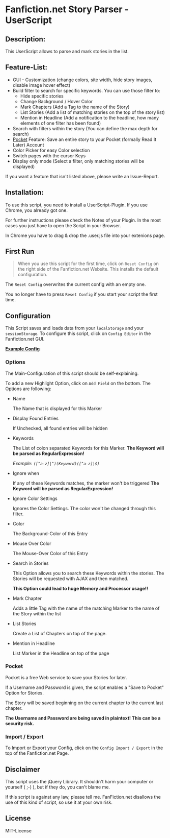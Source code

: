 # Fanfiction.net Story Parser - UserScript

## Description:

This UserScript allows to parse and mark stories in the list.


## Feature-List:
* GUI - Customization (change colors, site width, hide story images, disable image hover effect)
* Build filter to search for specific keywords.
  You can use those filter to:
   * Hide specific stories
   * Change Background / Hover Color
   * Mark Chapters (Add a Tag to the name of the Story)
   * List Stories (Add a list of matching stories on the top of the story list)
   * Mention in Headline (Add a notification to the headline, how many elements of one filter has been found) 
* Search with filters within the story (You can define the max depth for search)
* [Pocket](http://getpocket.com) Feature:
  Save an entire story to your Pocket (formally Read It Later) Account
* Color Picker for easy Color selection
* Switch pages with the cursor Keys
* Display only mode (Select a filter, only matching stories will be displayed)
  
If you want a feature that isn't listed above, please write an Issue-Report.      


## Installation:

To use this script, you need to install a UserScript-Plugin.
If you use Chrome, you already got one.

For further instructions please check the Notes of your Plugin.
In the most cases you just have to open the Script in your Browser.

In Chrome you have to drag & drop the .user.js file into your extenions page.

## First Run

> When you use this script for the first time, click on `Reset Config` on the right side of the Fanfiction.net Website.
> This installs the default configuration.

The `Reset Config` overwrites the current config with an empty one.

You no longer have to press `Reset Config` if you start your script the first time.

## Configuration

This Script saves and loads data from your `localStorage` and your `sessionStorage`.
To configure this script, click on `Config Editor` in the Fanfiction.net GUI.

__[Example Config](https://gist.github.com/4690800)__

### Options

The Main-Configuration of this script should be self-explaining.

To add a new Highlight Option, click on `Add Field` on the bottom.
The Options are following:

* Name

    The Name that is displayed for this Marker

* Display Found Entries

    If Unchecked, all found entries will be hidden

* Keywords

    The List of colon separated Keywords for this Marker.
    **The Keyword will be parsed as RegularExpression!**

    _Example: `([^a-z]|^)(Keyword)([^a-z]|$)`_

* Ignore when

    If any of these Keywords matches, the marker won't be triggered
    **The Keyword will be parsed as RegularExpression!**

* Ignore Color Settings

    Ignores the Color Settings. The color won't be changed through this filter.
	
* Color

    The Background-Color of this Entry

* Mouse Over Color

    The Mouse-Over Color of this Entry

* Search in Stories

    This Option allows you to search these Keywords within the stories.
    The Stories will be requested with AJAX and then matched.

    **This Option could lead to huge Memory and Processor usage!!**

* Mark Chapter

    Adds a little Tag with the name of the matching Marker to the name of the Story within the list

* List Stories

    Create a List of Chapters on top of the page.

* Mention in Headline

    List Marker in the Headline on top of the page

	
### Pocket 

Pocket is a free Web service to save your Stories for later.

If a Username and Password is given, the script enables a "Save to Pocket" Option for Stories.

The Story will be saved beginning on the current chapter to the current last chapter.


**The Username and Password are being saved in plaintext! This can be a security risk.**  


### Import / Export

To Import or Export your Config, click on the `Config Import / Export` in the top of the Fanfiction.net Page.

## Disclaimer

This script uses the jQuery Library.
It shouldn't harm your computer or yourself ( ;-) ), but if they do, you can't blame me.

If this script is against any law, please tell me.
FanFiction.net disallows the use of this kind of script, so use it at your own risk.


## License

MIT-License
